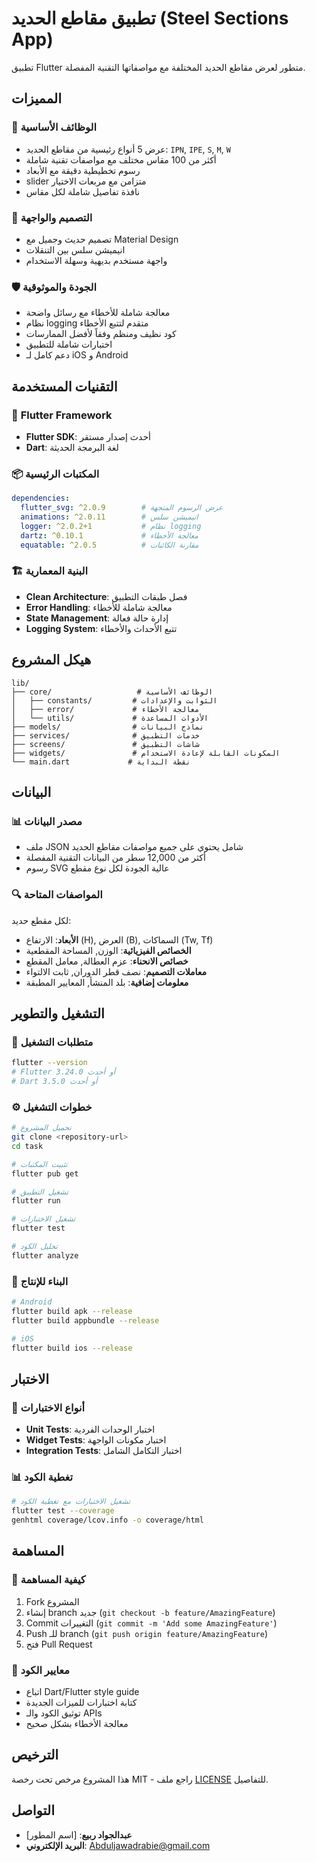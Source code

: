 # تطبيق مقاطع الحديد (Steel Sections App)

تطبيق Flutter متطور لعرض مقاطع الحديد المختلفة مع مواصفاتها التقنية المفصلة.

## المميزات

### 🔧 **الوظائف الأساسية**
- عرض 5 أنواع رئيسية من مقاطع الحديد: `IPN`, `IPE`, `S`, `M`, `W`
- أكثر من 100 مقاس مختلف مع مواصفات تقنية شاملة
- رسوم تخطيطية دقيقة مع الأبعاد
- slider متزامن مع مربعات الاختيار
- نافذة تفاصيل شاملة لكل مقاس

### 🎨 **التصميم والواجهة**
- تصميم حديث وجميل مع Material Design
- انيميشن سلس بين التنقلات
- واجهة مستخدم بديهية وسهلة الاستخدام

### 🛡️ **الجودة والموثوقية**
- معالجة شاملة للأخطاء مع رسائل واضحة
- نظام logging متقدم لتتبع الأخطاء
- كود نظيف ومنظم وفقاً لأفضل الممارسات
- اختبارات شاملة للتطبيق
- دعم كامل لـ iOS و Android

## التقنيات المستخدمة

### 📱 **Flutter Framework**
- **Flutter SDK**: أحدث إصدار مستقر
- **Dart**: لغة البرمجة الحديثة

### 📦 **المكتبات الرئيسية**
```yaml
dependencies:
  flutter_svg: ^2.0.9        # عرض الرسوم المتجهة
  animations: ^2.0.11        # انيميشن سلس
  logger: ^2.0.2+1           # نظام logging
  dartz: ^0.10.1             # معالجة الأخطاء
  equatable: ^2.0.5          # مقارنة الكائنات
```

### 🏗️ **البنية المعمارية**
- **Clean Architecture**: فصل طبقات التطبيق
- **Error Handling**: معالجة شاملة للأخطاء
- **State Management**: إدارة حالة فعالة
- **Logging System**: تتبع الأحداث والأخطاء

## هيكل المشروع

```
lib/
├── core/                   # الوظائف الأساسية
│   ├── constants/         # الثوابت والإعدادات
│   ├── error/             # معالجة الأخطاء
│   └── utils/             # الأدوات المساعدة
├── models/                # نماذج البيانات
├── services/              # خدمات التطبيق
├── screens/               # شاشات التطبيق
├── widgets/               # المكونات القابلة لإعادة الاستخدام
└── main.dart             # نقطة البداية
```

## البيانات

### 📊 **مصدر البيانات**
- ملف JSON شامل يحتوي على جميع مواصفات مقاطع الحديد
- أكثر من 12,000 سطر من البيانات التقنية المفصلة
- رسوم SVG عالية الجودة لكل نوع مقطع

### 🔍 **المواصفات المتاحة**
لكل مقطع حديد:
- **الأبعاد**: الارتفاع (H), العرض (B), السماكات (Tw, Tf)
- **الخصائص الفيزيائية**: الوزن, المساحة المقطعية
- **خصائص الانحناء**: عزم العطالة, معامل المقطع
- **معاملات التصميم**: نصف قطر الدوران, ثابت الالتواء
- **معلومات إضافية**: بلد المنشأ, المعايير المطبقة

## التشغيل والتطوير

### 🚀 **متطلبات التشغيل**
```bash
flutter --version
# Flutter 3.24.0 أو أحدث
# Dart 3.5.0 أو أحدث
```

### ⚙️ **خطوات التشغيل**
```bash
# تحميل المشروع
git clone <repository-url>
cd task

# تثبيت المكتبات
flutter pub get

# تشغيل التطبيق
flutter run

# تشغيل الاختبارات
flutter test

# تحليل الكود
flutter analyze
```

### 🔧 **البناء للإنتاج**
```bash
# Android
flutter build apk --release
flutter build appbundle --release

# iOS
flutter build ios --release
```

## الاختبار

### 🧪 **أنواع الاختبارات**
- **Unit Tests**: اختبار الوحدات الفردية
- **Widget Tests**: اختبار مكونات الواجهة
- **Integration Tests**: اختبار التكامل الشامل

### 📊 **تغطية الكود**
```bash
# تشغيل الاختبارات مع تغطية الكود
flutter test --coverage
genhtml coverage/lcov.info -o coverage/html
```

## المساهمة

### 🤝 **كيفية المساهمة**
1. Fork المشروع
2. إنشاء branch جديد (`git checkout -b feature/AmazingFeature`)
3. Commit التغييرات (`git commit -m 'Add some AmazingFeature'`)
4. Push للـ branch (`git push origin feature/AmazingFeature`)
5. فتح Pull Request

### 📝 **معايير الكود**
- اتباع Dart/Flutter style guide
- كتابة اختبارات للميزات الجديدة
- توثيق الكود والـ APIs
- معالجة الأخطاء بشكل صحيح

## الترخيص

هذا المشروع مرخص تحت رخصة MIT - راجع ملف [LICENSE](LICENSE) للتفاصيل.

## التواصل

- **عبدالجواد ربيع**: [اسم المطور]
- **البريد الإلكتروني**: Abduljawadrabie@gmail.com

#
